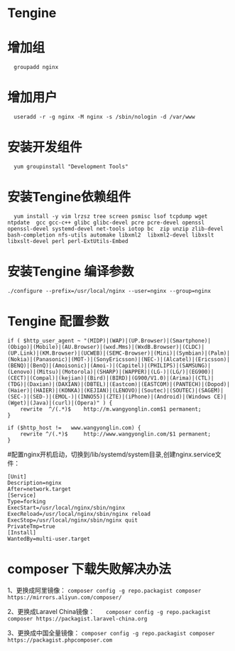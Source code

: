 # Tengine
# 增加组
`  groupadd nginx`
# 增加用户
`  useradd -r -g nginx -M nginx -s /sbin/nologin -d /var/www`
# 安装开发组件
`  yum groupinstall "Development Tools"`
# 安装Tengine依赖组件
`  yum install -y vim lrzsz tree screen psmisc lsof tcpdump wget  ntpdate  gcc gcc-c++ glibc glibc-devel pcre pcre-devel openssl  openssl-devel systemd-devel net-tools iotop bc  zip unzip zlib-devel bash-completion nfs-utils automake libxml2  libxml2-devel libxslt libxslt-devel perl perl-ExtUtils-Embed`

# 安装Tengine 编译参数
`./configure --prefix=/usr/local/nginx --user=nginx --group=nginx`
# Tengine 配置参数
    if ( $http_user_agent ~ "(MIDP)|(WAP)|(UP.Browser)|(Smartphone)|(Obigo)|(Mobile)|(AU.Browser)|(wxd.Mms)|(WxdB.Browser)|(CLDC)|(UP.Link)|(KM.Browser)|(UCWEB)|(SEMC-Browser)|(Mini)|(Symbian)|(Palm)|(Nokia)|(Panasonic)|(MOT-)|(SonyEricsson)|(NEC-)|(Alcatel)|(Ericsson)|(BENQ)|(BenQ)|(Amoisonic)|(Amoi-)|(Capitel)|(PHILIPS)|(SAMSUNG)|(Lenovo)|(Mitsu)|(Motorola)|(SHARP)|(WAPPER)|(LG-)|(LG/)|(EG900)|(CECT)|(Compal)|(kejian)|(Bird)|(BIRD)|(G900/V1.0)|(Arima)|(CTL)|(TDG)|(Daxian)|(DAXIAN)|(DBTEL)|(Eastcom)|(EASTCOM)|(PANTECH)|(Dopod)|(Haier)|(HAIER)|(KONKA)|(KEJIAN)|(LENOVO)|(Soutec)|(SOUTEC)|(SAGEM)|(SEC-)|(SED-)|(EMOL-)|(INNO55)|(ZTE)|(iPhone)|(Android)|(Windows CE)|(Wget)|(Java)|(curl)|(Opera)" ) {
    	rewrite  ^/(.*)$	http://m.wangyonglin.com$1 permanent;
    }
    			
    if ($http_host !=	www.wangyonglin.com) {
    	rewrite ^/(.*)$		http://www.wangyonglin.com/$1 permanent;
    }

#配置nginx开机启动，切换到/lib/systemd/system目录,创建nginx.service文件：
```
[Unit]
Description=nginx
After=network.target
[Service]
Type=forking
ExecStart=/usr/local/nginx/sbin/nginx
ExecReload=/usr/local/nginx/sbin/nginx reload
ExecStop=/usr/local/nginx/sbin/nginx quit
PrivateTmp=true
[Install]
WantedBy=multi-user.target
```
# composer 下载失败解决办法
1、更换成阿里镜像：
	`composer config -g repo.packagist composer https://mirrors.aliyun.com/composer/`

2、更换成Laravel China镜像：
`	composer config -g repo.packagist composer https://packagist.laravel-china.org`

3、更换成中国全量镜像：
`composer config -g repo.packagist composer https://packagist.phpcomposer.com`
